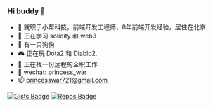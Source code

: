 ### Hi buddy 👋

- 🔭  就职于小帮科技，前端开发工程师，8年前端开发经验，居住在北京
- 🌱  正在学习 solidity 和 web3
- 🐶  有一只狗狗
- 🎮  正在玩 Dota2 和 Diablo2.
- 🤔  正在找一份远程的全职工作
- 💬  wechat: princess_war
- 📫  princesswar721@gmail.com

[![Gists Badge](https://badges.pufler.dev/gists/x-ray-s)](https://badges.pufler.dev) [![Repos Badge](https://badges.pufler.dev/repos/x-ray-s)](https://badges.pufler.dev)
